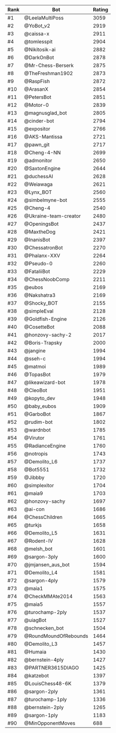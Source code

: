 Rank|Bot|Rating
---|---|---
#1|@LeelaMultiPoss|3059
#2|@YoBot_v2|2919
#3|@caissa-x|2911
#4|@tomlesspit|2904
#5|@Nikitosik-ai|2882
#6|@DarkOnBot|2878
#7|@Mr-Chess-Berserk|2875
#8|@TheFreshman1902|2873
#9|@RaspFish|2872
#10|@ArasanX|2854
#11|@PetersBot|2851
#12|@Motor-0|2839
#13|@magnusglad_bot|2805
#14|@cinder-bot|2794
#15|@expositor|2766
#16|@AKS-Mantissa|2721
#17|@pawn_git|2717
#18|@Cheng-4-NN|2699
#19|@admonitor|2650
#20|@SaxtonEngine|2644
#21|@duchessAI|2628
#22|@Weiawaga|2621
#23|@Lynx_BOT|2560
#24|@simbelmyne-bot|2555
#25|@Cheng-4|2540
#26|@Ukraine-team-creator|2480
#27|@OpeningsBot|2437
#28|@MaxtheDog|2421
#29|@InanisBot|2397
#30|@ChessatronBot|2270
#31|@Phalanx-XXV|2264
#32|@Pseudo-0|2260
#33|@FataliiBot|2229
#34|@ChessNoobComp|2211
#35|@eubos|2169
#36|@Nakshatra3|2169
#37|@Shocky_BOT|2155
#38|@simpleEval|2128
#39|@Goldfish-Engine|2126
#40|@CosetteBot|2088
#41|@honzovy-sachy-2|2017
#42|@Boris-Trapsky|2000
#43|@jangine|1994
#44|@sseh-c|1994
#45|@matmoi|1989
#46|@TopasBot|1979
#47|@likeawizard-bot|1978
#48|@CleoBot|1951
#49|@kopyto_dev|1948
#50|@baby_eubos|1909
#51|@GarboBot|1867
#52|@rudim-bot|1802
#53|@wardnbot|1785
#54|@Virutor|1761
#55|@RadianceEngine|1760
#56|@notropis|1743
#57|@Demolito_L6|1737
#58|@Bot5551|1732
#59|@Jibbby|1720
#60|@simplexitor|1704
#61|@maia9|1703
#62|@honzovy-sachy|1697
#63|@ai-con|1686
#64|@ChessChildren|1665
#65|@turkjs|1658
#66|@Demolito_L5|1631
#67|@Rodent-IV|1628
#68|@melsh_bot|1601
#69|@sargon-3ply|1600
#70|@jmjansen_aus_bot|1594
#71|@Demolito_L4|1581
#72|@sargon-4ply|1579
#73|@maia1|1575
#74|@CheckMMAte2014|1563
#75|@maia5|1557
#76|@turochamp-2ply|1537
#77|@uiagBot|1527
#78|@schnecken_bot|1504
#79|@RoundMoundOfRebounds|1464
#80|@Demolito_L3|1457
#81|@Humaia|1430
#82|@bernstein-4ply|1427
#83|@PARTNER3615DIAGO|1425
#84|@katzebot|1397
#85|@LouisChess48-6K|1379
#86|@sargon-2ply|1361
#87|@turochamp-1ply|1336
#88|@bernstein-2ply|1265
#89|@sargon-1ply|1183
#90|@MinOpponentMoves|688
